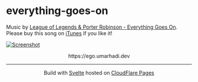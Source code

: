 # everything-goes-on

Music by [League of Legends & Porter Robinson - Everything Goes On](https://www.youtube.com/watch?v=eEFVxI9lqjU). Please buy this song on [iTunes](https://music.apple.com/id/album/everything-goes-on/1631148197?i=1631148199) if you like it!

[![Screenshot](https://ik.imagekit.io/umarhadi/goldenhour/SCR-20220718-ss_f_LjOJboV.jpeg?ik-sdk-version=javascript-1.4.3&updatedAt=1658075778633)](https://ego.umarhadi.dev)

<p align="center">
  https://ego.umarhadi.dev
</p>

---

<div align="center">

  Build with [Svelte](https://svelte.dev) hosted on [CloudFlare Pages](https://pages.cloudflare.com)
  
</div>